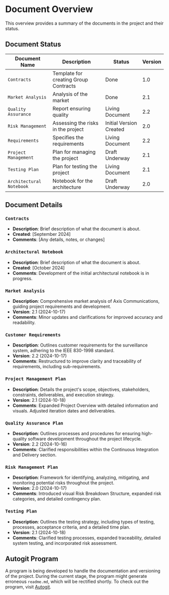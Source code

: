 # Document Overview

This overview provides a summary of the documents in the project and their status.

## Document Status

| Document Name          | Description                              | Status                   | Version |
|------------------------|------------------------------------------|--------------------------|---------|
| `Contracts`            | Template for creating Group Contracts    | Done                     | 1.0     |
| `Market Analysis`       | Analysis of the market                   | Done                     | 2.1     |
| `Quality Assurance`     | Report ensuring quality                  | Living Document           | 2.2     |
| `Risk Management`       | Assessing the risks in the project       | Initial Version Created   | 2.0     |
| `Requirements`          | Specifies the requirements               | Living Document           | 2.2     |
| `Project Management`    | Plan for managing the project            | Draft Underway            | 2.1     |
| `Testing Plan`          | Plan for testing the project             | Living Document           | 2.1     |
| `Architectural Notebook`| Notebook for the architecture            | Draft Underway            | 2.0     |

## Document Details

### `Contracts`
- **Description**: Brief description of what the document is about.
- **Created**: [September 2024]
- **Comments**: [Any details, notes, or changes]

### `Architectural Notebook`
- **Description**: Brief description of what the document is about.
- **Created**: [October 2024]
- **Comments**: Development of the initial architectural notebook is in progress.

### `Market Analysis`
- **Description**: Comprehensive market analysis of Axis Communications, guiding project requirements and development.
- **Version**: 2.1 (2024-10-17)
- **Comments**: Minor updates and clarifications for improved accuracy and readability.

### `Customer Requirements`
- **Description**: Outlines customer requirements for the surveillance system, adhering to the IEEE 830-1998 standard.
- **Version**: 2.2 (2024-10-17)
- **Comments**: Restructured to improve clarity and traceability of requirements, including sub-requirements.

### `Project Management Plan`
- **Description**: Details the project's scope, objectives, stakeholders, constraints, deliverables, and execution strategy.
- **Version**: 2.1 (2024-10-18)
- **Comments**: Expanded Project Overview with detailed information and visuals. Adjusted iteration dates and deliverables.

### `Quality Assurance Plan`
- **Description**: Outlines processes and procedures for ensuring high-quality software development throughout the project lifecycle.
- **Version**: 2.2 (2024-10-16)
- **Comments**: Clarified responsibilities within the Continuous Integration and Delivery section.

### `Risk Management Plan`
- **Description**: Framework for identifying, analyzing, mitigating, and monitoring potential risks throughout the project.
- **Version**: 2.0 (2024-10-17)
- **Comments**: Introduced visual Risk Breakdown Structure, expanded risk categories, and detailed contingency plan.

### `Testing Plan`
- **Description**: Outlines the testing strategy, including types of testing, processes, acceptance criteria, and a detailed time plan.
- **Version**: 2.1 (2024-10-18)
- **Comments**: Clarified testing processes, expanded traceability, detailed system testing, and incorporated risk assessment.

## Autogit Program

A program is being developed to handle the documentation and versioning of the project. During the current stage, the program might generate erroneous `readme.md`, which will be rectified shortly. To check out the program, visit [Autogit](https://gitlab.liu.se/adrre341/overleaf-gitlab-pipeline).